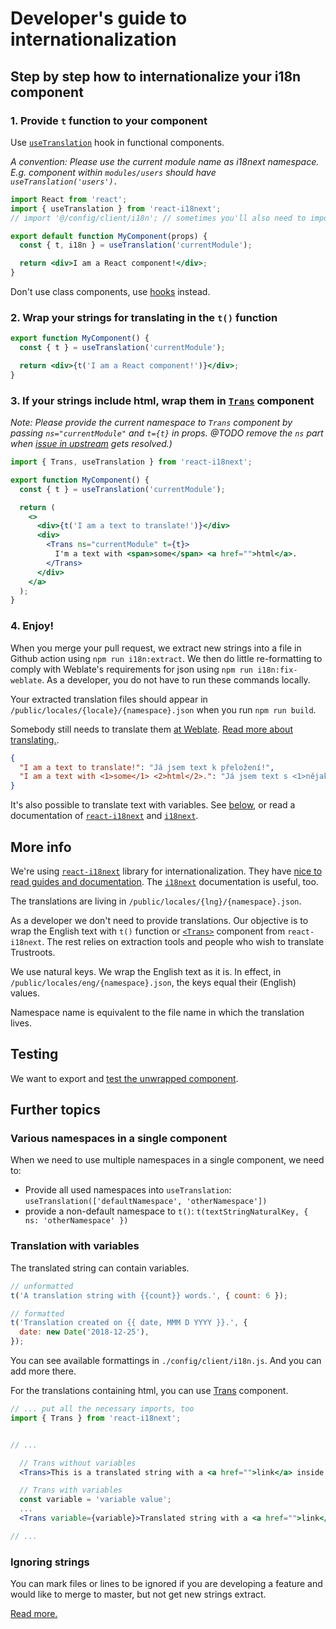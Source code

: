 # Developer's guide to internationalization

## Step by step how to internationalize your i18n component

### 1. Provide `t` function to your component

Use [`useTranslation`](https://react.i18next.com/latest/usetranslation-hook) hook in functional components.

_A convention: Please use the current module name as i18next namespace. E.g. component within `modules/users` should have `useTranslation('users').`_

```jsx
import React from 'react';
import { useTranslation } from 'react-i18next';
// import '@/config/client/i18n'; // sometimes you'll also need to import i18n config

export default function MyComponent(props) {
  const { t, i18n } = useTranslation('currentModule');

  return <div>I am a React component!</div>;
}
```

Don't use class components, use [hooks](https://reactjs.org/docs/hooks-overview.html) instead.

### 2. Wrap your strings for translating in the `t()` function

```jsx
export function MyComponent() {
  const { t } = useTranslation('currentModule');

  return <div>{t('I am a React component!')}</div>;
}
```

### 3. If your strings include html, wrap them in [`Trans`](https://react.i18next.com/components/trans-component) component

_Note: Please provide the current namespace to `Trans` component by passing `ns="currentModule"` and `t={t}` in props.
@TODO remove the `ns` part when [issue in upstream](https://github.com/gilbsgilbs/babel-plugin-i18next-extract/issues/153) gets resolved.)_

```jsx
import { Trans, useTranslation } from 'react-i18next';

export function MyComponent() {
  const { t } = useTranslation('currentModule');

  return (
    <>
      <div>{t('I am a text to translate!')}</div>
      <div>
        <Trans ns="currentModule" t={t}>
          I'm a text with <span>some</span> <a href="">html</a>.
        </Trans>
      </div>
    </a>
  );
}
```

### 4. Enjoy!

When you merge your pull request, we extract new strings into a file in Github action using `npm run i18n:extract`. We then do little re-formatting to comply with Weblate's requirements for json using `npm run i18n:fix-weblate`. As a developer, you do not have to run these commands locally.

Your extracted translation files should appear in `/public/locales/{locale}/{namespace}.json` when you run `npm run build`.

Somebody still needs to translate them [at Weblate](https://hosted.weblate.org/projects/trustroots/). [Read more about translating.](./Translating-Getting-Started.md).

```json
{
  "I am a text to translate!": "Já jsem text k přeložení!",
  "I am a text with <1>some</1> <2>html</2>.": "Já jsem text s <1>nějakým</1> <2>html</2>."
}
```

It's also possible to translate text with variables. See [below](#translation-with-variables), or read a documentation of [`react-i18next`](https://react.i18next.com) and [`i18next`](https://www.i18next.com).

## More info

We're using [`react-i18next`](https://react.i18next.com/) library for internationalization. They have [nice to read guides and documentation](https://react.i18next.com/guides/quick-start). The [`i18next`](https://www.i18next.com/) documentation is useful, too.

The translations are living in `/public/locales/{lng}/{namespace}.json`.

As a developer we don't need to provide translations. Our objective is to wrap the English text with `t()` function or [`<Trans>`](https://react.i18next.com/latest/trans-component) component from `react-i18next`. The rest relies on extraction tools and people who wish to translate Trustroots.

We use natural keys. We wrap the English text as it is. In effect, in `/public/locales/eng/{namespace}.json`, the keys equal their (English) values.

Namespace name is equivalent to the file name in which the translation lives.

## Testing

We want to export and [test the unwrapped component](https://react.i18next.com/misc/testing).

## Further topics

### Various namespaces in a single component

When we need to use multiple namespaces in a single component, we need to:

- Provide all used namespaces into `useTranslation`: `useTranslation(['defaultNamespace', 'otherNamespace'])`
- provide a non-default namespace to `t()`: `t(textStringNaturalKey, { ns: 'otherNamespace' })`

### Translation with variables

The translated string can contain variables.

```jsx
// unformatted
t('A translation string with {{count}} words.', { count: 6 });

// formatted
t('Translation created on {{ date, MMM D YYYY }}.', {
  date: new Date('2018-12-25'),
});
```

You can see available formattings in `./config/client/i18n.js`. And you can add more there.

For the translations containing html, you can use [Trans](https://react.i18next.com/latest/trans-component) component.

```jsx
// ... put all the necessary imports, too
import { Trans } from 'react-i18next';


// ...

  // Trans without variables
  <Trans>This is a translated string with a <a href="">link</a> inside.</Trans>

  // Trans with variables
  const variable = 'variable value';
  ...
  <Trans variable={variable}>Translated string with a <a href="">link</a> and {{ variable }}</Trans>

// ...
```

### Ignoring strings

You can mark files or lines to be ignored if you are developing a feature and would like to merge to master, but not get new strings extract.

[Read more.](https://i18next-extract.netlify.app/#/comment-hints?id=disable-extraction-on-a-specific-line-or-code-section)
